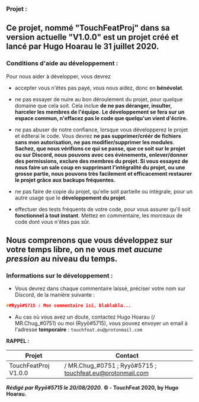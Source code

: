 ### Projet :
Ce projet, nommé "TouchFeatProj" dans sa version actuelle "V1.0.0" est un projet créé et lancé par Hugo Hoarau le 31 juillet 2020.
--
### Conditions d'aide au développement :
Pour nous aider à développer, vous devrez 

* accepter vous n'êtes pas payé, vous nous aidez, donc en **bénévolat**.

* ne pas essayer de nuire au bon déroulement du projet, pour quelque domaine que cela soit. Cela inclue **de ne pas déranger, insulter, harceler les membres de l'équipe.** **Le développement se fera sur un espace commun, n'effacez pas le code que quelqu'un vient d'écrire.**

* ne pas abuser de notre confiance, lorsque vous développerez le projet et éditerai le code. Vous devrez **ne pas supprimer/créér de fichiers sans mon autorisation, ne pas modifier/supprimer les modules**. **Sachez, que nous vérifions ce qui se passe, que ce soit sur le projet ou sur Discord, nous pouvons avec ces évènements, enlever/donner des permissions, exclure des membres du projet. Si vous essayez de nous faire un sale coup en supprimant l'intégralité du projet, ou une grosse partie, nous pouvons très facilement et efficacement restaurer le projet grâce aux backups fréquentes.** 

* ne pas faire de copie du projet, qu'elle soit partielle ou intégrale, pour un autre usage que le **développement du projet**.

* effectuer des tests fréquents de votre code, pour vous assurer qu'il soit **fonctionnel à tout instant**. Mettez en commentaire, les morceaux de code dont vous n'êtes pas sûr.

**Nous comprenons que vous développez sur votre temps libre, on ne vous met ___aucune pression___ au niveau du temps.**
--
### Informations sur le développement :
* Vous devrez dans chaque commentaire laissé, préciser votre nom sur Discord, de la manière suivante :
```cpp
##Ryyō#5715 : Mon commentaire ici, blablabla...
```
* Au cas où vous avez un doute, contactez Hugo Hoarau (/ MR.Chug_#0751) ou moi (Ryyō#5715), vous pouvez envoyer un email à l'adresse **temporaire** : `touchfeat.eu@protonmail.com`

**RAPPEL :**

|Projet|Contact|
|--------|--------|
| TouchFeatProj V1.0.0 | / MR.Chug_#0751 ;  Ryyō#5715 ; touchfeat.eu@protonmail.com |

***Rédigé par Ryyō#5715 le 20/08/2020.***
**© - TouchFeat 2020, by Hugo Hoarau.**
